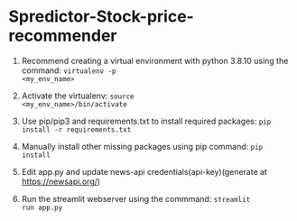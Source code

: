 <H1>Spredictor-Stock-price-recommender</H1>

1. Recommend creating a virtual environment with python 3.8.10 using the command:
    <code>virtualenv -p <interpreter-path> <my_env_name></code>
  
2. Activate the virtualenv:
    <code>source <my_env_name>/bin/activate</code>
  
3. Use pip/pip3 and requirements.txt to install required packages:
    <code>pip install -r requirements.txt</code>
  
4. Manually install other missing packages using pip command:
    <code>pip install <package name></code>
  
5. Edit app.py and update news-api credentials(api-key)(generate at https://newsapi.org/)
  
6. Run the streamlit webserver using the commmand:
    <code>streamlit run app.py</code>
